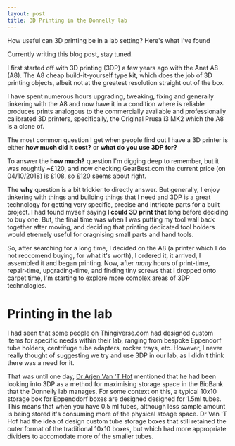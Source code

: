 ```yaml
---
layout: post
title: 3D Printing in the Donnelly lab
---
```


How useful can 3D printing be in a lab setting? Here's what I've found

Currently writing this blog post, stay tuned.

I first started off with 3D printing (3DP) a few years ago with the Anet A8 (A8). The A8 cheap build-it-yourself type kit, which does the job of 3D printing objects, albeit not at the greatest resolution straight out of the box. 

I have spent numerous hours upgrading, tweaking, fixing and generally tinkering with the A8 and now have it in a condition where is reliable produces prints analogous to the commercially available and professionally calibrated 3D printers, specifically, the Original Prusa i3 MK2 which the A8 is a clone of.

The most common question I get when people find out I have a 3D printer is either **how much did it cost?** or **what do you use 3DP for?**

To answer the **how much?** question I'm digging deep to remember, but it was roughtly ~£120, and now checking GearBest.com the current price (on 04/10/2018) is £108, so £120 seems about right. 

The **why** question is a bit trickier to directly answer. But generally, I enjoy tinkering with things and building things that I need and 3DP is a great technology for getting very specific, precise and intricate parts for a built project. I had found myself saying **I could 3D print that** long before deciding to buy one. But, the final time was when I was putting my tool wall back together after moving, and deciding that printing dedicated tool holders would etremely useful for oragnising small parts and hand tools. 

So, after searching for a long time, I decided on the A8 (a printer which I do not reccomend buying, for what it's worth), I ordered it, it arrived, I assembled it and began printing. Now, after _many_ hours of print-time, repair-time, upgrading-time,  and finding tiny screws that I dropped onto carpet time, I'm starting to explore more complex areas of 3DP technologies. 

# Printing in the lab

I had seen that some people on Thingiverse.com had designed custom items for specific needs within their lab, ranging from bespoke Eppendorf tube holders, centrifuge tube adapters, rocker trays, etc. However, I never really thought of suggesting we try and use 3DP in our lab, as I didn't think there was a need for it. 

That was until one day, [Dr Arjen Van 'T Hof](https://www.lstmed.ac.uk/about/people) mentioned that he had been looking into 3DP as a method for maximising storage space in the BioBank that the Donnelly lab manages. For some context on this, a typical 10x10 storage box for Eppenddorf boxes are designed designed for 1.5ml tubes. This means that when you have 0.5 ml tubes, although less sample amount is being stored it's consuming more of the physical stoage space. Dr Van 'T Hof had the idea of design custom tube storage boxes that still retained the outer format of the traditional 10x10 boxes, but which had more appropriate dividers to accomodate more of the smaller tubes. 
